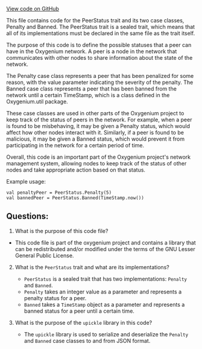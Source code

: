 [View code on GitHub](https://github.com/oxygenium/oxygenium/api/src/main/scala/org/oxygenium/api/model/PeerStatus.scala)

This file contains code for the PeerStatus trait and its two case classes, Penalty and Banned. The PeerStatus trait is a sealed trait, which means that all of its implementations must be declared in the same file as the trait itself. 

The purpose of this code is to define the possible statuses that a peer can have in the Oxygenium network. A peer is a node in the network that communicates with other nodes to share information about the state of the network. 

The Penalty case class represents a peer that has been penalized for some reason, with the value parameter indicating the severity of the penalty. The Banned case class represents a peer that has been banned from the network until a certain TimeStamp, which is a class defined in the Oxygenium.util package. 

These case classes are used in other parts of the Oxygenium project to keep track of the status of peers in the network. For example, when a peer is found to be misbehaving, it may be given a Penalty status, which would affect how other nodes interact with it. Similarly, if a peer is found to be malicious, it may be given a Banned status, which would prevent it from participating in the network for a certain period of time. 

Overall, this code is an important part of the Oxygenium project's network management system, allowing nodes to keep track of the status of other nodes and take appropriate action based on that status. 

Example usage:

```
val penaltyPeer = PeerStatus.Penalty(5)
val bannedPeer = PeerStatus.Banned(TimeStamp.now())
```
## Questions: 
 1. What is the purpose of this code file?
   - This code file is part of the oxygenium project and contains a library that can be redistributed and/or modified under the terms of the GNU Lesser General Public License.

2. What is the `PeerStatus` trait and what are its implementations?
   - `PeerStatus` is a sealed trait that has two implementations: `Penalty` and `Banned`.
   - `Penalty` takes an integer value as a parameter and represents a penalty status for a peer.
   - `Banned` takes a `TimeStamp` object as a parameter and represents a banned status for a peer until a certain time.

3. What is the purpose of the `upickle` library in this code?
   - The `upickle` library is used to serialize and deserialize the `Penalty` and `Banned` case classes to and from JSON format.